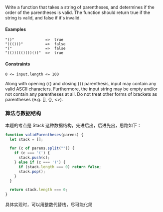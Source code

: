 Write a function that takes a string of parentheses, and determines if the order of the parentheses is valid. The function should return true if the string is valid, and false if it's invalid.


#### Examples

```
"()"              =>  true
")(()))"          =>  false
"("               =>  false
"(())((()())())"  =>  true
```

#### Constraints

`0 <= input.length <= 100`

Along with opening (`(`) and closing (`)`) parenthesis, input may contain any valid ASCII characters. Furthermore, the input string may be empty and/or not contain any parentheses at all. Do not treat other forms of brackets as parentheses (e.g. [], {}, <>).

### 算法与数据结构

本题的考点是 Stack 这种数据结构，先进后出，后进先出，思路如下：

```js
function validParentheses(parens) {
  let stack = [];

  for (c of parens.split("")) {
    if (c === '(') {
      stack.push(c);
    } else if (c === ')') {
      if (stack.length === 0) return false;
      stack.pop();
    }
  }

  return stack.length === 0;
}
```

具体实现时，可以用整数代替栈，尽可能化简